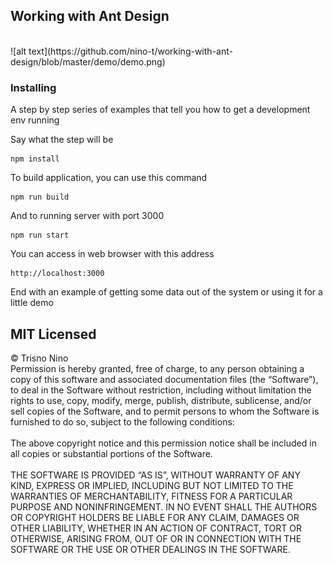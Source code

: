  ## Working with Ant Design
<br>
![alt text](https://github.com/nino-t/working-with-ant-design/blob/master/demo/demo.png)

### Installing

A step by step series of examples that tell you how to get a development env running

Say what the step will be

```
npm install
```

To build application, you can use this command

```
npm run build
```

And to running server with port 3000

```
npm run start
```

You can access in web browser with this address

```
http://localhost:3000
```

End with an example of getting some data out of the system or using it for a little demo

## MIT Licensed
&copy; Trisno Nino
<br>
Permission is hereby granted, free of charge, to any person obtaining a copy of this software and associated documentation files (the “Software”), to deal in the Software without restriction, including without limitation the rights to use, copy, modify, merge, publish, distribute, sublicense, and/or sell copies of the Software, and to permit persons to whom the Software is furnished to do so, subject to the following conditions:
<br>
<br>
The above copyright notice and this permission notice shall be included in all copies or substantial portions of the Software.
<br>
<br>
THE SOFTWARE IS PROVIDED “AS IS”, WITHOUT WARRANTY OF ANY KIND, EXPRESS OR IMPLIED, INCLUDING BUT NOT LIMITED TO THE WARRANTIES OF MERCHANTABILITY, FITNESS FOR A PARTICULAR PURPOSE AND NONINFRINGEMENT. IN NO EVENT SHALL THE AUTHORS OR COPYRIGHT HOLDERS BE LIABLE FOR ANY CLAIM, DAMAGES OR OTHER LIABILITY, WHETHER IN AN ACTION OF CONTRACT, TORT OR OTHERWISE, ARISING FROM, OUT OF OR IN CONNECTION WITH THE SOFTWARE OR THE USE OR OTHER DEALINGS IN THE SOFTWARE.
